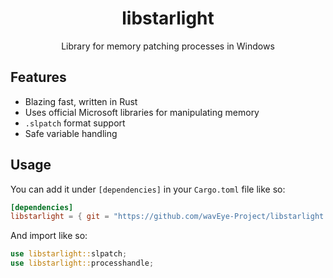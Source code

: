 <div align=center>
    <h1>libstarlight</h1>
    <p>Library for memory patching processes in Windows</p>
</div>

## Features
- Blazing fast, written in Rust
- Uses official Microsoft libraries for manipulating memory
- `.slpatch` format support
- Safe variable handling

## Usage
You can add it under `[dependencies]` in your `Cargo.toml` file like so:
```toml
[dependencies]
libstarlight = { git = "https://github.com/wavEye-Project/libstarlight.git" }
```
And import like so:
```rust
use libstarlight::slpatch;
use libstarlight::processhandle;
```
